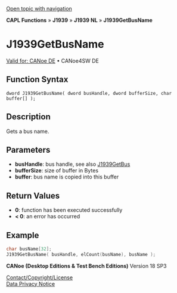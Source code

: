 [Open topic with navigation](../../../../../../CANoeDEFamily.htm#Topics/CAPLFunctions/J1939/J1939NodeLayer/Functions/CAPLfunctionj1939getbusname.md)

**CAPL Functions** » **J1939** » **J1939 NL** » **J1939GetBusName**

# J1939GetBusName

[Valid for: CANoe DE](../../../../Shared/FeatureAvailability.md) • CANoe4SW DE

## Function Syntax

```
dword J1939GetBusName( dword busHandle, dword bufferSize, char buffer[] );
```

## Description

Gets a bus name.

## Parameters

- **busHandle**: bus handle, see also [J1939GetBus](CAPLfunctionj1939getbus.md)
- **bufferSize**: size of buffer in Bytes
- **buffer**: bus name is copied into this buffer

## Return Values

- **0**: function has been executed successfully
- **< 0**: an error has occurred

## Example

```c
char busName[32];
J1939GetBusName( busHandle, elCount(busName), busName );
```

**CANoe (Desktop Editions & Test Bench Editions)** Version 18 SP3

[Contact/Copyright/License](../../../../Shared/ContactCopyrightLicense.md)  
[Data Privacy Notice](https://www.vector.com/int/en/company/get-info/privacy-policy/)
